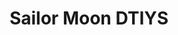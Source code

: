 ---
short_name: sailor_moon
title: Sailor Moon DTIYS
alt: Pixel art of Sailor Moon
thumbs:
    w1920_PNG: https://lh3.googleusercontent.com/0E7EQBavfo2FVkwheuc09wZbUae57FRhaaHn3-C1TSyQUXmFhTJtAhEp1WAzm7iPPLohhDQETJ6EJ1_RXMOOhUuLszmjshsY56DRFVZViGzmhm7JjXGHtGxBPdcsFOji9G8oVoyu0g=w355
    w1920_JPG: https://lh3.googleusercontent.com/Hnm9X6KC1Hw3KsyPvOIRi5AAAQEifWTUOidBSFvnY1vCUCtr6Q1GvjXcOXQHOr22yubmUxv0O2tDCGNhXHu8MVtZMhr5IA-BpBnTYRenRTcqEXbK1pq1izdNbrLDs0AfXWmOYL1EEw=w355
    w1024_PNG: https://lh3.googleusercontent.com/0E7EQBavfo2FVkwheuc09wZbUae57FRhaaHn3-C1TSyQUXmFhTJtAhEp1WAzm7iPPLohhDQETJ6EJ1_RXMOOhUuLszmjshsY56DRFVZViGzmhm7JjXGHtGxBPdcsFOji9G8oVoyu0g=w284
    w1024_JPG: https://lh3.googleusercontent.com/Hnm9X6KC1Hw3KsyPvOIRi5AAAQEifWTUOidBSFvnY1vCUCtr6Q1GvjXcOXQHOr22yubmUxv0O2tDCGNhXHu8MVtZMhr5IA-BpBnTYRenRTcqEXbK1pq1izdNbrLDs0AfXWmOYL1EEw=w284
    w768_PNG: https://lh3.googleusercontent.com/0E7EQBavfo2FVkwheuc09wZbUae57FRhaaHn3-C1TSyQUXmFhTJtAhEp1WAzm7iPPLohhDQETJ6EJ1_RXMOOhUuLszmjshsY56DRFVZViGzmhm7JjXGHtGxBPdcsFOji9G8oVoyu0g=w213
    w768_JPG: https://lh3.googleusercontent.com/Hnm9X6KC1Hw3KsyPvOIRi5AAAQEifWTUOidBSFvnY1vCUCtr6Q1GvjXcOXQHOr22yubmUxv0O2tDCGNhXHu8MVtZMhr5IA-BpBnTYRenRTcqEXbK1pq1izdNbrLDs0AfXWmOYL1EEw=w213
    w600_PNG: https://lh3.googleusercontent.com/0E7EQBavfo2FVkwheuc09wZbUae57FRhaaHn3-C1TSyQUXmFhTJtAhEp1WAzm7iPPLohhDQETJ6EJ1_RXMOOhUuLszmjshsY56DRFVZViGzmhm7JjXGHtGxBPdcsFOji9G8oVoyu0g=w166
    w600_JPG: https://lh3.googleusercontent.com/Hnm9X6KC1Hw3KsyPvOIRi5AAAQEifWTUOidBSFvnY1vCUCtr6Q1GvjXcOXQHOr22yubmUxv0O2tDCGNhXHu8MVtZMhr5IA-BpBnTYRenRTcqEXbK1pq1izdNbrLDs0AfXWmOYL1EEw=w166
    w411_PNG: https://lh3.googleusercontent.com/0E7EQBavfo2FVkwheuc09wZbUae57FRhaaHn3-C1TSyQUXmFhTJtAhEp1WAzm7iPPLohhDQETJ6EJ1_RXMOOhUuLszmjshsY56DRFVZViGzmhm7JjXGHtGxBPdcsFOji9G8oVoyu0g=w114
    w411_JPG: https://lh3.googleusercontent.com/Hnm9X6KC1Hw3KsyPvOIRi5AAAQEifWTUOidBSFvnY1vCUCtr6Q1GvjXcOXQHOr22yubmUxv0O2tDCGNhXHu8MVtZMhr5IA-BpBnTYRenRTcqEXbK1pq1izdNbrLDs0AfXWmOYL1EEw=w114
    w360_PNG: https://lh3.googleusercontent.com/0E7EQBavfo2FVkwheuc09wZbUae57FRhaaHn3-C1TSyQUXmFhTJtAhEp1WAzm7iPPLohhDQETJ6EJ1_RXMOOhUuLszmjshsY56DRFVZViGzmhm7JjXGHtGxBPdcsFOji9G8oVoyu0g=w100
    w360_JPG: https://lh3.googleusercontent.com/Hnm9X6KC1Hw3KsyPvOIRi5AAAQEifWTUOidBSFvnY1vCUCtr6Q1GvjXcOXQHOr22yubmUxv0O2tDCGNhXHu8MVtZMhr5IA-BpBnTYRenRTcqEXbK1pq1izdNbrLDs0AfXWmOYL1EEw=w100
    w240_PNG: https://lh3.googleusercontent.com/0E7EQBavfo2FVkwheuc09wZbUae57FRhaaHn3-C1TSyQUXmFhTJtAhEp1WAzm7iPPLohhDQETJ6EJ1_RXMOOhUuLszmjshsY56DRFVZViGzmhm7JjXGHtGxBPdcsFOji9G8oVoyu0g=w66
    w240_JPG: https://lh3.googleusercontent.com/Hnm9X6KC1Hw3KsyPvOIRi5AAAQEifWTUOidBSFvnY1vCUCtr6Q1GvjXcOXQHOr22yubmUxv0O2tDCGNhXHu8MVtZMhr5IA-BpBnTYRenRTcqEXbK1pq1izdNbrLDs0AfXWmOYL1EEw=w66
images:
    - label: Final Version
      caption: Had to do it.
      full: https://lh3.googleusercontent.com/LY6n5ZypYW2nAcaLZAizIi8DCHAfyHxFLw03HBIbeC8TqGzE2-pPuUwBBqS8tsyAkg_PVylqxRfmP04BMUfYYY13GvdBh72d-fhiTiBe751n_M6jmv0vkhCdvFbo97vCEKXdFYkY9Q=w1080-h1080
      w1920_PNG: https://lh3.googleusercontent.com/zB_SJlEeqb7JHYwz83kLlMqxJd7QAyvh6fIrjLC_kIKYNZSRlgVVKefMKHdATSms-abz9gPhx1rCAUdVTPF2qwPNosaL7XOBqi63iKJCGH0dU06GiWH2u9QAkV66cZnCl08vjz9ZtQ=w850
      w1920_JPG: https://lh3.googleusercontent.com/mMv0iSS-75Vx5MCgDB6JLshb1ZRlvj1niewFBUvp834hZlRlE2Guvx98PAWx4HnJtuGltykoSvCNqXB0E1Z8Y1K9kiSOgZ73Woko80mjmvzyT0XGOYD_YCXrKqAKv1ED2xafmaNW1A=w850
      w1024_PNG: https://lh3.googleusercontent.com/zB_SJlEeqb7JHYwz83kLlMqxJd7QAyvh6fIrjLC_kIKYNZSRlgVVKefMKHdATSms-abz9gPhx1rCAUdVTPF2qwPNosaL7XOBqi63iKJCGH0dU06GiWH2u9QAkV66cZnCl08vjz9ZtQ=w711
      w1024_JPG: https://lh3.googleusercontent.com/mMv0iSS-75Vx5MCgDB6JLshb1ZRlvj1niewFBUvp834hZlRlE2Guvx98PAWx4HnJtuGltykoSvCNqXB0E1Z8Y1K9kiSOgZ73Woko80mjmvzyT0XGOYD_YCXrKqAKv1ED2xafmaNW1A=w711
      w768_PNG: https://lh3.googleusercontent.com/zB_SJlEeqb7JHYwz83kLlMqxJd7QAyvh6fIrjLC_kIKYNZSRlgVVKefMKHdATSms-abz9gPhx1rCAUdVTPF2qwPNosaL7XOBqi63iKJCGH0dU06GiWH2u9QAkV66cZnCl08vjz9ZtQ=w533
      w768_JPG: https://lh3.googleusercontent.com/mMv0iSS-75Vx5MCgDB6JLshb1ZRlvj1niewFBUvp834hZlRlE2Guvx98PAWx4HnJtuGltykoSvCNqXB0E1Z8Y1K9kiSOgZ73Woko80mjmvzyT0XGOYD_YCXrKqAKv1ED2xafmaNW1A=w533
      w600_PNG: https://lh3.googleusercontent.com/zB_SJlEeqb7JHYwz83kLlMqxJd7QAyvh6fIrjLC_kIKYNZSRlgVVKefMKHdATSms-abz9gPhx1rCAUdVTPF2qwPNosaL7XOBqi63iKJCGH0dU06GiWH2u9QAkV66cZnCl08vjz9ZtQ=w416
      w600_JPG: https://lh3.googleusercontent.com/mMv0iSS-75Vx5MCgDB6JLshb1ZRlvj1niewFBUvp834hZlRlE2Guvx98PAWx4HnJtuGltykoSvCNqXB0E1Z8Y1K9kiSOgZ73Woko80mjmvzyT0XGOYD_YCXrKqAKv1ED2xafmaNW1A=w416
      w411_PNG: https://lh3.googleusercontent.com/zB_SJlEeqb7JHYwz83kLlMqxJd7QAyvh6fIrjLC_kIKYNZSRlgVVKefMKHdATSms-abz9gPhx1rCAUdVTPF2qwPNosaL7XOBqi63iKJCGH0dU06GiWH2u9QAkV66cZnCl08vjz9ZtQ=w285
      w411_JPG: https://lh3.googleusercontent.com/mMv0iSS-75Vx5MCgDB6JLshb1ZRlvj1niewFBUvp834hZlRlE2Guvx98PAWx4HnJtuGltykoSvCNqXB0E1Z8Y1K9kiSOgZ73Woko80mjmvzyT0XGOYD_YCXrKqAKv1ED2xafmaNW1A=w285
      w360_PNG: https://lh3.googleusercontent.com/zB_SJlEeqb7JHYwz83kLlMqxJd7QAyvh6fIrjLC_kIKYNZSRlgVVKefMKHdATSms-abz9gPhx1rCAUdVTPF2qwPNosaL7XOBqi63iKJCGH0dU06GiWH2u9QAkV66cZnCl08vjz9ZtQ=w250
      w360_JPG: https://lh3.googleusercontent.com/mMv0iSS-75Vx5MCgDB6JLshb1ZRlvj1niewFBUvp834hZlRlE2Guvx98PAWx4HnJtuGltykoSvCNqXB0E1Z8Y1K9kiSOgZ73Woko80mjmvzyT0XGOYD_YCXrKqAKv1ED2xafmaNW1A=w250
      w240_PNG: https://lh3.googleusercontent.com/zB_SJlEeqb7JHYwz83kLlMqxJd7QAyvh6fIrjLC_kIKYNZSRlgVVKefMKHdATSms-abz9gPhx1rCAUdVTPF2qwPNosaL7XOBqi63iKJCGH0dU06GiWH2u9QAkV66cZnCl08vjz9ZtQ=w166
      w240_JPG: https://lh3.googleusercontent.com/mMv0iSS-75Vx5MCgDB6JLshb1ZRlvj1niewFBUvp834hZlRlE2Guvx98PAWx4HnJtuGltykoSvCNqXB0E1Z8Y1K9kiSOgZ73Woko80mjmvzyT0XGOYD_YCXrKqAKv1ED2xafmaNW1A=w166
    - label: Final Version
      caption: As it was originally.
      full: https://lh3.googleusercontent.com/68EQiHbTSAOKSnEdFLqtZZSsLVWp2wAsMYPr2ZShEnZGKH1CMx4LjjbX6iTblu-xShlCX4GN8lLEWl7jNtVXYMEsCFWQFCSvX8W9MyNLnA79wlO4yOhkm3XCGDCf5SNVyWjI84ElXQ=w1080-h1080
      w1920_PNG: https://lh3.googleusercontent.com/CLwg1rT-5yzMPT9_4002hBz1fs70XoMRx8Y_Kd4DRRKzRi_fQz8aukvw0-jBSbomBnQu9nYgF9sYJ-_2yZLtPaQrhw6arUlcvM9PEKYprQaEk_s84Iy07ew8F_i5zcnwD72GRRGwDg=w850
      w1920_JPG: https://lh3.googleusercontent.com/wTbD4Aqa37mgHNU4g-00GnEb0ZgjCQCvGBluni4cdBi_ofJGEDEsxSqhu9Jd85oXPROQQy0Bp64C1rMiZJ-EUoRhhzuPDPEeCpZPoKEvcO0RYw8cIBjxiVAVRb442yI-Y2ZslGauaQ=w850
      w1024_PNG: https://lh3.googleusercontent.com/CLwg1rT-5yzMPT9_4002hBz1fs70XoMRx8Y_Kd4DRRKzRi_fQz8aukvw0-jBSbomBnQu9nYgF9sYJ-_2yZLtPaQrhw6arUlcvM9PEKYprQaEk_s84Iy07ew8F_i5zcnwD72GRRGwDg=w711
      w1024_JPG: https://lh3.googleusercontent.com/wTbD4Aqa37mgHNU4g-00GnEb0ZgjCQCvGBluni4cdBi_ofJGEDEsxSqhu9Jd85oXPROQQy0Bp64C1rMiZJ-EUoRhhzuPDPEeCpZPoKEvcO0RYw8cIBjxiVAVRb442yI-Y2ZslGauaQ=w711
      w768_PNG: https://lh3.googleusercontent.com/CLwg1rT-5yzMPT9_4002hBz1fs70XoMRx8Y_Kd4DRRKzRi_fQz8aukvw0-jBSbomBnQu9nYgF9sYJ-_2yZLtPaQrhw6arUlcvM9PEKYprQaEk_s84Iy07ew8F_i5zcnwD72GRRGwDg=w533
      w768_JPG: https://lh3.googleusercontent.com/wTbD4Aqa37mgHNU4g-00GnEb0ZgjCQCvGBluni4cdBi_ofJGEDEsxSqhu9Jd85oXPROQQy0Bp64C1rMiZJ-EUoRhhzuPDPEeCpZPoKEvcO0RYw8cIBjxiVAVRb442yI-Y2ZslGauaQ=w533
      w600_PNG: https://lh3.googleusercontent.com/CLwg1rT-5yzMPT9_4002hBz1fs70XoMRx8Y_Kd4DRRKzRi_fQz8aukvw0-jBSbomBnQu9nYgF9sYJ-_2yZLtPaQrhw6arUlcvM9PEKYprQaEk_s84Iy07ew8F_i5zcnwD72GRRGwDg=w416
      w600_JPG: https://lh3.googleusercontent.com/wTbD4Aqa37mgHNU4g-00GnEb0ZgjCQCvGBluni4cdBi_ofJGEDEsxSqhu9Jd85oXPROQQy0Bp64C1rMiZJ-EUoRhhzuPDPEeCpZPoKEvcO0RYw8cIBjxiVAVRb442yI-Y2ZslGauaQ=w416
      w411_PNG: https://lh3.googleusercontent.com/CLwg1rT-5yzMPT9_4002hBz1fs70XoMRx8Y_Kd4DRRKzRi_fQz8aukvw0-jBSbomBnQu9nYgF9sYJ-_2yZLtPaQrhw6arUlcvM9PEKYprQaEk_s84Iy07ew8F_i5zcnwD72GRRGwDg=w285
      w411_JPG: https://lh3.googleusercontent.com/wTbD4Aqa37mgHNU4g-00GnEb0ZgjCQCvGBluni4cdBi_ofJGEDEsxSqhu9Jd85oXPROQQy0Bp64C1rMiZJ-EUoRhhzuPDPEeCpZPoKEvcO0RYw8cIBjxiVAVRb442yI-Y2ZslGauaQ=w285
      w360_PNG: https://lh3.googleusercontent.com/CLwg1rT-5yzMPT9_4002hBz1fs70XoMRx8Y_Kd4DRRKzRi_fQz8aukvw0-jBSbomBnQu9nYgF9sYJ-_2yZLtPaQrhw6arUlcvM9PEKYprQaEk_s84Iy07ew8F_i5zcnwD72GRRGwDg=w250
      w360_JPG: https://lh3.googleusercontent.com/wTbD4Aqa37mgHNU4g-00GnEb0ZgjCQCvGBluni4cdBi_ofJGEDEsxSqhu9Jd85oXPROQQy0Bp64C1rMiZJ-EUoRhhzuPDPEeCpZPoKEvcO0RYw8cIBjxiVAVRb442yI-Y2ZslGauaQ=w250
      w240_PNG: https://lh3.googleusercontent.com/CLwg1rT-5yzMPT9_4002hBz1fs70XoMRx8Y_Kd4DRRKzRi_fQz8aukvw0-jBSbomBnQu9nYgF9sYJ-_2yZLtPaQrhw6arUlcvM9PEKYprQaEk_s84Iy07ew8F_i5zcnwD72GRRGwDg=w166
      w240_JPG: https://lh3.googleusercontent.com/wTbD4Aqa37mgHNU4g-00GnEb0ZgjCQCvGBluni4cdBi_ofJGEDEsxSqhu9Jd85oXPROQQy0Bp64C1rMiZJ-EUoRhhzuPDPEeCpZPoKEvcO0RYw8cIBjxiVAVRb442yI-Y2ZslGauaQ=w166
---